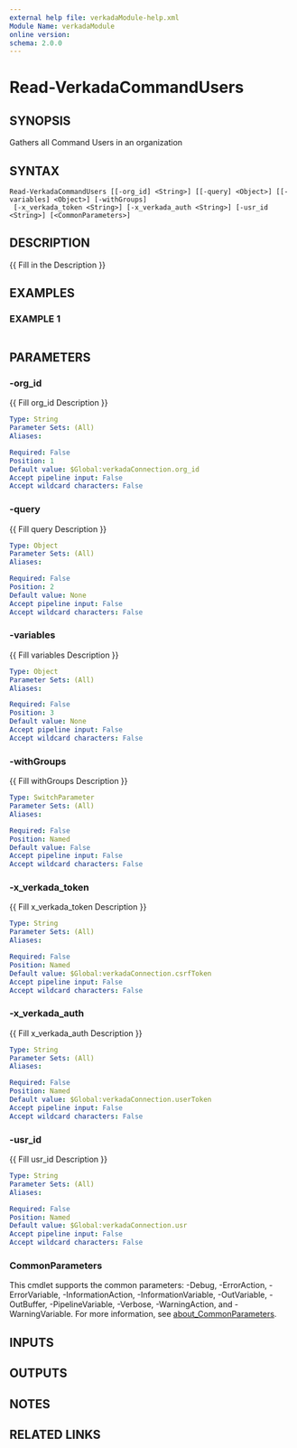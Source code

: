```yaml
---
external help file: verkadaModule-help.xml
Module Name: verkadaModule
online version:
schema: 2.0.0
---
```


# Read-VerkadaCommandUsers

## SYNOPSIS
Gathers all Command Users in an organization

## SYNTAX

```
Read-VerkadaCommandUsers [[-org_id] <String>] [[-query] <Object>] [[-variables] <Object>] [-withGroups]
 [-x_verkada_token <String>] [-x_verkada_auth <String>] [-usr_id <String>] [<CommonParameters>]
```

## DESCRIPTION
{{ Fill in the Description }}

## EXAMPLES

### EXAMPLE 1
```

```

## PARAMETERS

### -org_id
{{ Fill org_id Description }}

```yaml
Type: String
Parameter Sets: (All)
Aliases:

Required: False
Position: 1
Default value: $Global:verkadaConnection.org_id
Accept pipeline input: False
Accept wildcard characters: False
```

### -query
{{ Fill query Description }}

```yaml
Type: Object
Parameter Sets: (All)
Aliases:

Required: False
Position: 2
Default value: None
Accept pipeline input: False
Accept wildcard characters: False
```

### -variables
{{ Fill variables Description }}

```yaml
Type: Object
Parameter Sets: (All)
Aliases:

Required: False
Position: 3
Default value: None
Accept pipeline input: False
Accept wildcard characters: False
```

### -withGroups
{{ Fill withGroups Description }}

```yaml
Type: SwitchParameter
Parameter Sets: (All)
Aliases:

Required: False
Position: Named
Default value: False
Accept pipeline input: False
Accept wildcard characters: False
```

### -x_verkada_token
{{ Fill x_verkada_token Description }}

```yaml
Type: String
Parameter Sets: (All)
Aliases:

Required: False
Position: Named
Default value: $Global:verkadaConnection.csrfToken
Accept pipeline input: False
Accept wildcard characters: False
```

### -x_verkada_auth
{{ Fill x_verkada_auth Description }}

```yaml
Type: String
Parameter Sets: (All)
Aliases:

Required: False
Position: Named
Default value: $Global:verkadaConnection.userToken
Accept pipeline input: False
Accept wildcard characters: False
```

### -usr_id
{{ Fill usr_id Description }}

```yaml
Type: String
Parameter Sets: (All)
Aliases:

Required: False
Position: Named
Default value: $Global:verkadaConnection.usr
Accept pipeline input: False
Accept wildcard characters: False
```

### CommonParameters
This cmdlet supports the common parameters: -Debug, -ErrorAction, -ErrorVariable, -InformationAction, -InformationVariable, -OutVariable, -OutBuffer, -PipelineVariable, -Verbose, -WarningAction, and -WarningVariable. For more information, see [about_CommonParameters](http://go.microsoft.com/fwlink/?LinkID=113216).

## INPUTS

## OUTPUTS

## NOTES

## RELATED LINKS
